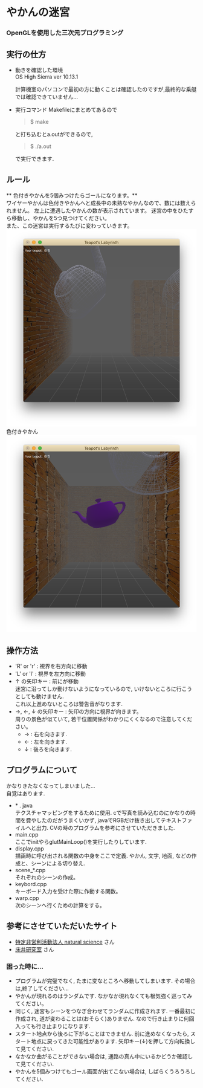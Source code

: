 
# やかんの迷宮
### OpenGLを使用した三次元プログラミング

## 実行の仕方
- 動きを確認した環境  
    OS High Sierra ver 10.13.1  

    計算機室のパソコンで最初の方に動くことは確認したのですが,最終的な乗艇では確認できていません...
- 実行コマンド
    Makefileにまとめてあるので
    > $  make

    と打ち込むとa.outができるので,
    > $  ./a.out

    で実行できます.

## ルール
** 色付きやかんを5個みつけたらゴールになります。**  
ワイヤーやかんは色付きやかんへと成長中の未熟なやかんなので、数には数えられません。
左上に遭遇したやかんの数が表示されています。
迷宮の中をひたすら移動し、やかんを5つ見つけてください。  
また、この迷宮は実行するたびに変わっていきます。  
![通路の写真](imgs/img1.png)  
色付きやかん  
![色付きやかんの写真](imgs/img2.png)


## 操作方法
- 'R' or 'r' : 視界を右方向に移動
- 'L' or 'l' : 視界を左方向に移動
- ↑ の矢印キー : 前にが移動  
  迷宮に沿ってしか動けないようになっているので, いけないところに行こうとしても動けません.  
  これ以上進めないところは警告音がなります.
- →, ←, ↓ の矢印キー : 矢印の方向に視界が向きます。  
周りの景色が似ていて, 若干位置関係がわかりにくくなるので注意してください。
  - → : 右を向きます.
  - ← : 左を向きます.
  - ↓ : 後ろを向きます.

## プログラムについて
かなりきたなくなってしまいました...  
自覚はあります.
- \* . java  
  テクスチャマッピングをするために使用. cで写真を読み込むのにかなりの時間を費やしたのだがうまくいかず, javaでRGBだけ抜き出してテキストファイルへと出力. CVの時のプログラムを参考にさせていただきました.
- main.cpp  
  ここでinitやらglutMainLoop()を実行したりしています.
- display.cpp  
  描画時に呼び出される関数の中身をここで定義.
  やかん, 文字, 地面, などの作成と、シーンによる切り替え.
- scene_*.cpp  
  それぞれのシーンの作成。
- keybord.cpp  
  キーボード入力を受けた際に作動する関数。
- warp.cpp  
  次のシーンへ行くための計算をする。

## 参考にさせていただいたサイト
  - [特定非営利活動法人 natural science](http://www.natural-science.or.jp/) さん
  - [床井研究室](http://marina.sys.wakayama-u.ac.jp/~tokoi/oglarticles.html) さん

### 困った時に...
- プログラムが完璧でなく, たまに変なところへ移動してしまいます. その場合は,終了してください...
- やかんが現れるのはランダムです. なかなか現れなくても根気強く巡ってみてください。
- 同じく, 迷宮もシーンをつなぎ合わせてランダムに作成されます. 一番最初に作成され, 道が変わることは(おそらく)ありません. なので行き止まりに何回入っても行き止まりになります.
- スタート地点から後ろに下がることはできません. 前に進めなくなったら, スタート地点に戻ってきた可能性があります. 矢印キー(↓)を押して方向転換して見てください.
- なかなか曲がることができない場合は, 通路の真ん中にいるかどうか確認して見てください.
- やかんを5個みつけてもゴール画面が出てこない場合は, しばらくうろうろしてください.
